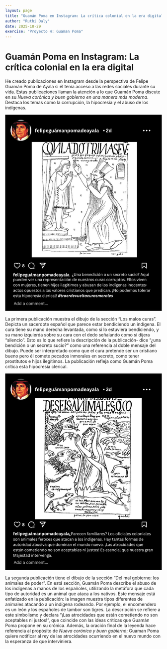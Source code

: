 ```yaml
---
layout: page
title: "Guamán Poma en Instagram: La crítica colonial en la era digital"
author: "Ruthi Daly"
date: 2025-10-29
exercise: "Proyecto 4: Guaman Poma"
---
```


# Guamán Poma en Instagram: La crítica colonial en la era digital

He creado publicaciones en Instagram desde la perspectiva de Felipe Guamán Poma de Ayala si él tenía acceso a las redes sociales durante su vida. Estas publicaciones llaman la atención a lo que Guamán Poma discute en su *Nueva corónica y buen gobierno en una manera más moderna*. Destaca los temas como la corrupción, la hipocresía y el abuso de los indígenas. 

![Imagen 1](https://github.com/dh-miami/SPA_410_Fall25/blob/main/assets/img/gp%20post%201.png?raw=true)

La primera publicación muestra el dibujo de la sección “Los malos curas”. Depicta un sacerdote español que parece estar bendiciendo un indígena. El cura tiene su mano derecha levantada, como si lo estuviera bendiciendo, y su mano izquierda sobre su cara con el dedo señalando como si dijera “silencio”. Esto es lo que refiere la descripción de la publicación- dice “¿una bendición o un secreto sucio?” como una referencia al doble mensaje del dibujo. Puede ser interpretado como que el cura pretende ser un cristiano bueno pero él comete pecados inmorales en secreto, como tener prostitutos e hijos ilegítimos. La publicación refleja como Guamán Poma crítica esta hipocresía clerical. 

![Imagen 2](https://github.com/dh-miami/SPA_410_Fall25/blob/main/assets/img/gp%20post%202.png?raw=true)

La segunda publicación tiene el dibujo de la sección “Del mal gobierno: los animales de poder”. En está sección, Guamán Poma describe el abuso de los indígenas a manos de los españoles, utilizando la metáfora que cada tipo de autoridad es un animal que ataca a los nativos. Este mensaje está enfatizado en la publicación: la imagen muestra tipos diferentes de animales atacando a un indígena rodeando. Por ejemplo, el encomendero es un león y los españoles de tambor son tigres. La descripción se refiere a este simbolismo y declara “¡Las atrocidades que están cometiendo no son aceptables ni justos!”, que coincide con las ideas críticas que Guamán Poma propone en su crónica. Además, la oración final de la leyenda hace referencia al propósito de *Nueva corónica y buen gobierno*; Guaman Poma quiere notificar al rey de las atrocidades ocurriendo en el nuevo mundo con la esperanza de que interviniera. 
